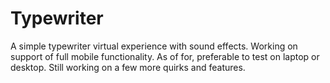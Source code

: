 # Typewriter
A simple typewriter virtual experience with sound effects. Working on support of full mobile functionality. As of for, preferable to test on laptop or desktop. Still working on a few more quirks and features.
